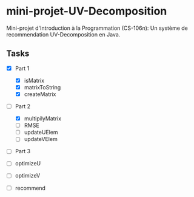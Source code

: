 mini-projet-UV-Decomposition
============================

Mini-projet d'Introduction à la Programmation (CS-106n): Un système de recommendation UV-Decomposition en Java.


## Tasks

- [X] Part 1

  - [X] isMatrix
  - [X] matrixToString
  - [X] createMatrix

- [ ] Part 2

  - [X] multipilyMatrix
  - [ ] RMSE
  - [ ] updateUElem
  - [ ] updateVElem

- [ ] Part 3

 - [ ] optimizeU
 - [ ] optimizeV
 - [ ] recommend
